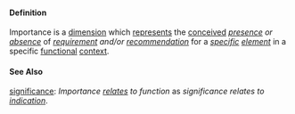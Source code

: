 #### Definition

Importance is a [dimension](https://github.com/gcassel/Modular-Organization-Terminology/blob/master/terms/dimension.md) which [represents](https://github.com/gcassel/Modular-Organization-Terminology/blob/master/terms/represent.md) the [conceived](https://github.com/gcassel/Modular-Organization-Terminology/blob/master/terms/concept.md) *[presence](https://github.com/gcassel/Modular-Organization-Terminology/blob/master/terms/presence.md) or [absence](https://github.com/gcassel/Modular-Organization-Terminology/blob/master/terms/absence.md)* of *[requirement](https://github.com/gcassel/Modular-Organization-Terminology/blob/master/terms/require.md) and/or [recommendation](https://github.com/gcassel/Modular-Organization-Terminology/blob/master/terms/recommendation.md)* for a *[specific](https://github.com/gcassel/Modular-Organization-Terminology/blob/master/terms/specific.md) [element](https://github.com/gcassel/Modular-Organization-Terminology/blob/master/terms/element.md)* in a specific [functional](https://github.com/gcassel/Modular-Organization-Terminology/blob/master/terms/function.md) [context](https://github.com/gcassel/Modular-Organization-Terminology/blob/master/terms/context.md). 

#### See Also

[significance](https://github.com/gcassel/Modular-Organization-Terminology/blob/master/terms/significance.md):  *Importance [relates](https://github.com/gcassel/Modular-Organization-Terminology/blob/master/terms/relationship.md) to function* as *significance relates to [indication](https://github.com/gcassel/Modular-Organization-Terminology/blob/master/terms/indicate.md)*.
